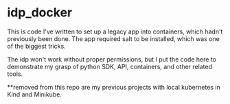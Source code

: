 # idp_docker

This is code I've written to set up a legacy app into containers, which hadn't previously been done.  The app required salt to be installed, which was one of the biggest tricks.  

The idp won't work without proper permissions, but I put the code here to demonstrate my grasp of python SDK, API, containers, and other related tools.  

**removed from this repo are my previous projects with local kubernetes in Kind and Minikube. 
